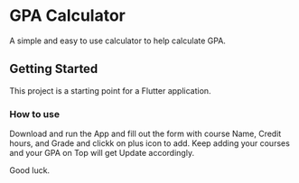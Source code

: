 # GPA Calculator

A simple and easy to use calculator to help calculate GPA.

## Getting Started

This project is a starting point for a Flutter application.

### How to use
Download and run the App and fill out the form with course Name, Credit hours, and Grade and clickk on plus icon to add.
Keep adding your courses and your GPA on Top will get Update accordingly.

Good luck.
